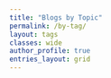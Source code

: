 ```yaml
---
title: "Blogs by Topic"
permalink: /by-tag/
layout: tags
classes: wide
author_profile: true
entries_layout: grid
---
```

